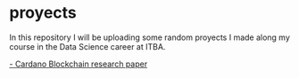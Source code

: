 # proyects
In this repository I will be uploading some random proyects I made along my course in the Data Science career at ITBA.

[- Cardano Blockchain research paper](https://mirror.xyz/0x23466825bEC3A5811169Dc23550704701BFAeFDD/WeiLbOmP8lIyLee7abr_m_BwcuJVkkKXeuoxpP6fpB0)
